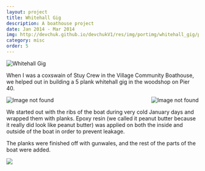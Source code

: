 ```yaml
---
layout: project
title: Whitehall Gig
description: A boathouse project
date: Jan 2014 - Mar 2014
img: http://devchuk.github.io/devchukV1/res/img/portimg/whitehall_gig/profile.jpg
category: misc
order: 5
---
```


![Whitehall Gig](http://devchuk.github.io/devchukV1/res/img/portimg/whitehall_gig/profile.jpg)

When I was a coxswain of Stuy Crew in the Village Community Boathouse, we helped out in building a 5 plank whitehall gig in the woodshop on Pier 40.

<img class="himg" src="http://devchuk.github.io/devchukV1/res/img/portimg/whitehall_gig/nancyframe.jpg" alt="Image not found">
<img class="himg" src="http://devchuk.github.io/devchukV1/res/img/portimg/whitehall_gig/nancyframe2.jpg" alt="Image not found" style="float: right">


We started out with the ribs of the boat during very cold January days and wrapped them with planks. Epoxy resin (we called it peanut butter because it really did look like peanut butter) was applied on both the inside and outside of the boat in order to prevent leakage.

The planks were finished off with gunwales, and the rest of the parts of the boat were added. 

![](http://devchuk.github.io/devchukV1/res/img/portimg/whitehall_gig/ayy.jpg)